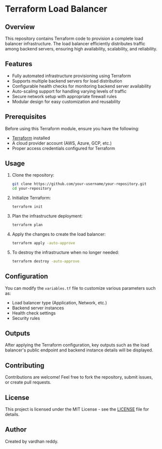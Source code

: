 # Terraform Load Balancer

## Overview
This repository contains Terraform code to provision a complete load balancer infrastructure. The load balancer efficiently distributes traffic among backend servers, ensuring high availability, scalability, and reliability.

## Features
- Fully automated infrastructure provisioning using Terraform
- Supports multiple backend servers for load distribution
- Configurable health checks for monitoring backend server availability
- Auto-scaling support for handling varying levels of traffic
- Secure network setup with appropriate firewall rules
- Modular design for easy customization and reusability

## Prerequisites
Before using this Terraform module, ensure you have the following:
- [Terraform](https://www.terraform.io/downloads.html) installed
- A cloud provider account (AWS, Azure, GCP, etc.)
- Proper access credentials configured for Terraform

## Usage
1. Clone the repository:
   ```sh
   git clone https://github.com/your-username/your-repository.git
   cd your-repository
   ```
2. Initialize Terraform:
   ```sh
   terraform init
   ```
3. Plan the infrastructure deployment:
   ```sh
   terraform plan
   ```
4. Apply the changes to create the load balancer:
   ```sh
   terraform apply -auto-approve
   ```
5. To destroy the infrastructure when no longer needed:
   ```sh
   terraform destroy -auto-approve
   ```

## Configuration
You can modify the `variables.tf` file to customize various parameters such as:
- Load balancer type (Application, Network, etc.)
- Backend server instances
- Health check settings
- Security rules

## Outputs
After applying the Terraform configuration, key outputs such as the load balancer's public endpoint and backend instance details will be displayed.

## Contributing
Contributions are welcome! Feel free to fork the repository, submit issues, or create pull requests.

## License
This project is licensed under the MIT License - see the [LICENSE](LICENSE) file for details.

## Author
Created by vardhan reddy.

